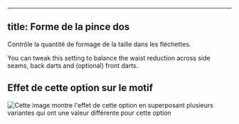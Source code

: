***

## title: Forme de la pince dos

Contrôle la quantité de formage de la taille dans les fléchettes.

You can tweak this setting to balance the waist reduction across side seams, back darts and (optional) front darts.

## Effet de cette option sur le motif

![Cette image montre l'effet de cette option en superposant plusieurs variantes qui ont une valeur différente pour cette option](simon\_backdartshaping\_sample.svg "Effet de cette option sur le motif")
